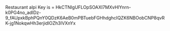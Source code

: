 Restaurant alpi Key is =
HkCTNIgUFLOpSOAXI7MXvHlYnrn-k0PG4no_adIDz-9_fAUpxkBphPQnY0QDzK6AeB0mPBTuebFGHhdghcIQZK6NBOobCNP8qvRK-jg1NokqwHh3erjidlOZh3lVXnYx
